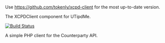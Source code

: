 Use https://github.com/tokenly/xcpd-client for the most up-to-date version.

The XCPDClient component for UTipdMe.


[![Build Status](https://travis-ci.org/UTipdMe/XCPDClient.svg?branch=master)](https://travis-ci.org/UTipdMe/XCPDClient)


A simple PHP client for the Counterparty API.
